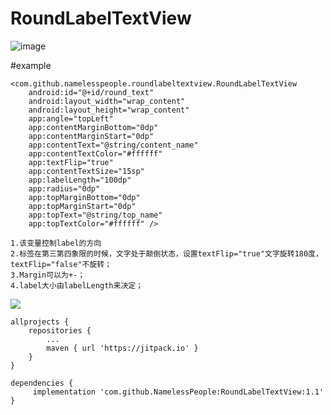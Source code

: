 RoundLabelTextView
==============================================================

![image](https://github.com/NamelessPeople/RoundLabelTextView/blob/master/srceenshots/screen2.png)

#example

	<com.github.namelesspeople.roundlabeltextview.RoundLabelTextView
		android:id="@+id/round_text"
		android:layout_width="wrap_content"
		android:layout_height="wrap_content"
		app:angle="topLeft"
		app:contentMarginBottom="0dp"
		app:contentMarginStart="0dp"
		app:contentText="@string/content_name"
		app:contentTextColor="#ffffff"
		app:textFlip="true"
		app:contentTextSize="15sp"
		app:labelLength="100dp"
		app:radius="0dp"
		app:topMarginBottom="0dp"	
		app:topMarginStart="0dp"
		app:topText="@string/top_name"
		app:topTextColor="#ffffff" />
		
	1.该变量控制label的方向
	2.标签在第三第四象限的时候，文字处于颠倒状态，设置textFlip="true"文字旋转180度，textFlip="false"不旋转；
	3.Margin可以为+-；
	4.label大小由labelLength来决定；

	
[![](https://www.jitpack.io/v/NamelessPeople/RoundLabelTextView.svg)](https://www.jitpack.io/#NamelessPeople/RoundLabelTextView)

	allprojects {
		repositories {
			...
			maven { url 'https://jitpack.io' }
		}
	}

	dependencies {
	     implementation 'com.github.NamelessPeople:RoundLabelTextView:1.1'
	}
